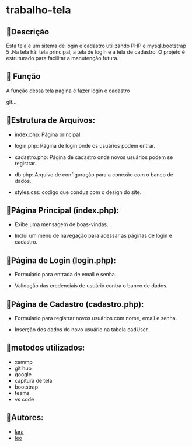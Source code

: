 # trabalho-tela

## 🦋Descrição
 Esta tela é um sitema de login e cadastro utilizando PHP e mysql,bootstrap 5 .Na tela há: tela principal, a tela de login e a tela de cadastro .O projeto é estruturado para facilitar a manutenção futura.

## 💟 Função
A função dessa tela pagina é fazer login e cadastro

gif...


## 💟Estrutura de Arquivos:

* index.php: Página principal.

* login.php: Página de login onde os usuários podem entrar.

* cadastro.php: Página de cadastro onde novos usuários podem se registrar.

* db.php: Arquivo de configuração para a conexão com o banco de dados.
 
* styles.css: codigo que conduz com o design do site.

## 💟Página Principal (index.php):

* Exibe uma mensagem de boas-vindas.

* Inclui um menu de navegação para acessar as páginas de login e cadastro.

## 💟Página de Login (login.php):

* Formulário para entrada de email e senha.

* Validação das credenciais de usuário contra o banco de dados.

## 💟Página de Cadastro (cadastro.php):

* Formulário para registrar novos usuários com nome, email e senha.

* Inserção dos dados do novo usuário na tabela cadUser.

## 💟metodos utilizados:
* xammp
* git hub
* google
* capitura de tela
* bootstrap
* teams
* vs code

## 💟Autores:

* [lara](https://github.com/laraassuncao18)
* [leo](https://github.com/LeonardoRochaMarista)


